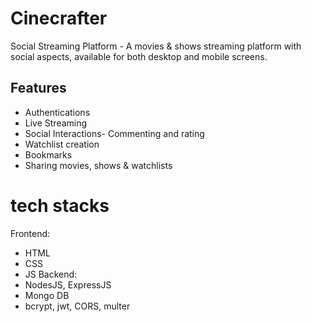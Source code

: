 # Cinecrafter
Social Streaming Platform - A movies & shows streaming platform with social aspects, available for both desktop and mobile screens.

## Features
- Authentications
- Live Streaming
- Social Interactions- Commenting and rating
- Watchlist creation
- Bookmarks
- Sharing movies, shows & watchlists

# tech stacks
Frontend:
- HTML
- CSS
- JS
Backend:
- NodesJS, ExpressJS
- Mongo DB
- bcrypt, jwt, CORS, multer 
